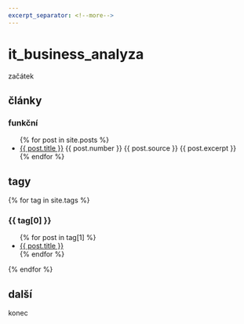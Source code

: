 ```yaml
---
excerpt_separator: <!--more-->
---
```

# it_business_analyza



začátek

## články

### funkční

<ul>
  {% for post in site.posts %}
    <li>
      <a href=".{{ post.url }}">{{ post.title }}</a>  {{ post.number }} {{ post.source }}
      {{ post.excerpt }}
    </li>
  {% endfor %}
</ul>

## tagy 

{% for tag in site.tags %}
  <h3>{{ tag[0] }}</h3>
  <ul>
    {% for post in tag[1] %}
      <li><a href=".{{ post.url }}">{{ post.title }}</a></li>
    {% endfor %}
  </ul>
{% endfor %}

## další

konec
